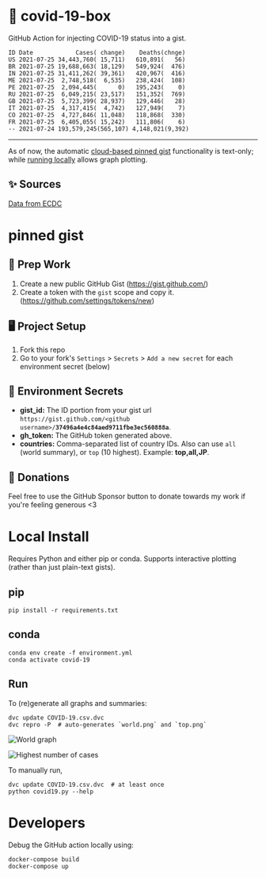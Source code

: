 # 🏥 covid-19-box

GitHub Action for injecting COVID-19 status into a gist.

```
ID Date            Cases( change)    Deaths(chnge)
US 2021-07-25 34,443,760( 15,711)   610,891(   56)
BR 2021-07-25 19,688,663( 18,129)   549,924(  476)
IN 2021-07-25 31,411,262( 39,361)   420,967(  416)
ME 2021-07-25  2,748,518(  6,535)   238,424(  108)
PE 2021-07-25  2,094,445(      0)   195,243(    0)
RU 2021-07-25  6,049,215( 23,517)   151,352(  769)
GB 2021-07-25  5,723,399( 28,937)   129,446(   28)
IT 2021-07-25  4,317,415(  4,742)   127,949(    7)
CO 2021-07-25  4,727,846( 11,048)   118,868(  330)
FR 2021-07-25  6,405,055( 15,242)   111,806(    6)
-- 2021-07-24 193,579,245(565,107) 4,148,021(9,392)
```

---

As of now, the automatic [cloud-based pinned gist](#pinned-gist) functionality is text-only;
while [running locally](#local-install) allows graph plotting.

## ✨ Sources

[Data from ECDC](https://www.ecdc.europa.eu/en/publications-data/download-todays-data-geographic-distribution-covid-19-cases-worldwide)

# pinned gist

## 🎒 Prep Work
1. Create a new public GitHub Gist (https://gist.github.com/)
1. Create a token with the `gist` scope and copy it. (https://github.com/settings/tokens/new)

## 🖥 Project Setup
1. Fork this repo
1. Go to your fork's `Settings` > `Secrets` > `Add a new secret` for each environment secret (below)

## 🤫 Environment Secrets
- **gist_id:** The ID portion from your gist url `https://gist.github.com/<github username>/`**`37496a4e4c84aed9711fbe3ec560888a`**.
- **gh_token:** The GitHub token generated above.
- **countries:** Comma-separated list of country IDs. Also can use `all` (world summary), or `top` (10 highest). Example: **top,all,JP**.

## 💸 Donations

Feel free to use the GitHub Sponsor button to donate towards my work if you're feeling generous <3

# Local Install

Requires Python and either pip or conda. Supports interactive plotting (rather than just plain-text gists).

## pip

```
pip install -r requirements.txt
```

## conda

```
conda env create -f environment.yml
conda activate covid-19
```

## Run

To (re)generate all graphs and summaries:

```
dvc update COVID-19.csv.dvc
dvc repro -P  # auto-generates `world.png` and `top.png`
```

![World graph](world.png)

![Highest number of cases](top.png)

To manually run,

```
dvc update COVID-19.csv.dvc  # at least once
python covid19.py --help
```

# Developers

Debug the GitHub action locally using:

```
docker-compose build
docker-compose up
```
